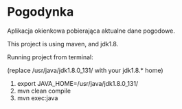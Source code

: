 # Pogodynka
Aplikacja okienkowa pobierająca aktualne dane pogodowe.

This project is using maven, and jdk1.8.

Running project from terminal:

(replace /usr/java/jdk1.8.0_131/ with your jdk1.8.* home)
1. export JAVA_HOME=/usr/java/jdk1.8.0_131/
2. mvn clean compile
3. mvn exec:java
